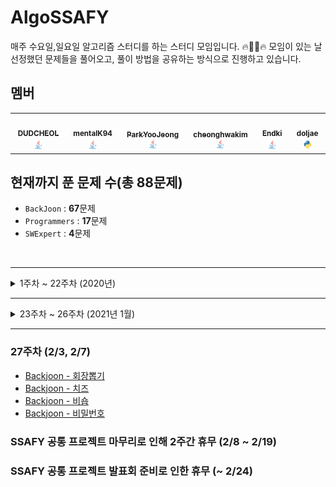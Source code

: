 # AlgoSSAFY

매주 수요일,일요일 알고리즘 스터디를 하는 스터디 모임입니다. 🔥🧑‍💻🔥
모임이 있는 날 선정했던 문제들을 풀어오고, 풀이 방법을 공유하는 방식으로 진행하고 있습니다.
<br>
## 멤버
<table>
  <tr>
    <td align="center"><a href="https://github.com/dudcheol"><img src="https://avatars.githubusercontent.com/u/40655666?s=400&u=4709e0c1faf1af8499e52a07070075aa0b9f6cdc&v=4" width="100px;" alt=""/><br /><sub><b>DUDCHEOL</b><img src="https://raw.githubusercontent.com/devicons/devicon/master/icons/java/java-original.svg" alt="java" width="15" height="15"/></sub></a><br /></td>
    <td align="center"><a href="https://github.com/mentalK94"><img src="https://avatars.githubusercontent.com/u/31653025?s=400&u=e1e05fc1d4800aec4f2b54e46eb7b22a46c10db0&v=4" width="100px;" alt=""/><br /><sub><b>mentalK94</b><img src="https://raw.githubusercontent.com/devicons/devicon/master/icons/java/java-original.svg" alt="java" width="15" height="15"/></sub></a><br /></td>
    <td align="center"><a href="https://github.com/ParkYooJeong"><img src="https://avatars.githubusercontent.com/u/57359207?s=400&v=4" width="100px;" alt=""/><br /><sub><b>ParkYooJeong</b></sub><img src="https://raw.githubusercontent.com/devicons/devicon/master/icons/java/java-original.svg" alt="java" width="15" height="15"/></a><br /></td>
    <td align="center"><a href="https://github.com/cheonghwakim"><img src="https://avatars.githubusercontent.com/u/43662673?s=400&v=4" width="100px;" alt=""/><br /><sub><b>cheonghwakim</b></sub><img src="https://raw.githubusercontent.com/devicons/devicon/master/icons/java/java-original.svg" alt="java" width="15" height="15"/></a><br /></td>
    <td align="center"><a href="https://github.com/Endki"><img src="https://avatars.githubusercontent.com/u/24868601?s=400&u=17d281d52787a0d0df6bad9f3b1526d1c6cb5a83&v=4" width="100px;" alt=""/><br /><sub><b>Endki</b><img src="https://raw.githubusercontent.com/devicons/devicon/master/icons/java/java-original.svg" alt="java" width="15" height="15"/></sub></a><br /></td>
        <td align="center"><a href="https://github.com/doljae"><img src="https://static.solved.ac/uploads/profile/360x360/fee1816731554225d28d60c04d73150526132263.png" width="100px;" alt=""/><br /><sub><b>doljae</b><img src="https://raw.githubusercontent.com/devicons/devicon/master/icons/python/python-original.svg" alt="python" width="15" height="15"/></sub></a><br /></td>
  </tr>
</table>



## 현재까지 푼 문제 수(총 88문제)

* `BackJoon` : **67**문제
* `Programmers` : **17**문제
* `SWExpert` : **4**문제

<br>

---

<details>
    <summary>1주차 ~ 22주차 (2020년)</summary>
    
### 1주차 (07/29, 08/01)

* [해시](https://d2.naver.com/helloworld/831311)
* [Java 8 API 스택 공식문서](https://docs.oracle.com/javase/8/docs/api/java/util/Stack.html)
* [스택관련 블로그](https://gmlwjd9405.github.io/2018/08/03/data-structure-stack.html)
* [2019 카카오 개발자 겨울 인턴십](https://programmers.co.kr/learn/challenges?tab=all_challenges)
* [2020 카카오 인턴십](https://programmers.co.kr/learn/challenges?tab=all_challenges)

### 2주차 (08/05, 08/09)

* 순열과 조합
* 정렬
* Union-Find
* Kruskal Algorithm

### 3주차 (08/12, 08/16)
* 2018 카카오 블라인드 채용

### 4주차 (08/19, 08/23)
* 2018 카카오 블라인드 채용

### 5주차 (08/26, 08/30)
* Trie 자료구조 학습
* 2018 카카오 블라인드 채용
* 2019 카카오 블라인드 채용

### 6주차 (9/2, 9/6)
* [2019 카카오 블라인드 채용 - 무지의 먹방 라이브](https://programmers.co.kr/learn/courses/30/lessons/42891)
* [2019 카카오 블라인드 채용 - 실패율](https://programmers.co.kr/learn/courses/30/lessons/42889)
* [Backjoon - 녹색입은 애가 젤다지](https://www.acmicpc.net/problem/4485)
* [Backjoon - 샘터](https://www.acmicpc.net/problem/18513)

### 7주차 (9/9, 기업 코딩테스트로 인한 휴무)
* [swexpert - 규영이와 인영이의 카드게임](https://swexpertacademy.com/main/code/problem/problemDetail.do?contestProbId=AWgv9va6HnkDFAW0&categoryId=AWgv9va6HnkDFAW0&categoryType=CODE&&&)
* [swexpert - 보호 필름](https://swexpertacademy.com/main/code/problem/problemDetail.do?contestProbId=AV5V1SYKAaUDFAWu&categoryId=AV5V1SYKAaUDFAWu&categoryType=CODE)

### 8주차 (9/16, 9/20)
* [swexpert - 최솟값으로 이동하기](https://swexpertacademy.com/main/code/problem/problemDetail.do?contestProbId=AWDTN0cKr1oDFAWD&categoryId=AWDTN0cKr1oDFAWD&categoryType=CODE)
* [swexpert - 홈 방범 서비스](https://swexpertacademy.com/main/code/problem/problemDetail.do?contestProbId=AV5V61LqAf8DFAWu&categoryId=AV5V61LqAf8DFAWu&categoryType=CODE)
* [Backjoon - 스타트 택시](https://www.acmicpc.net/problem/19238)
* [Backjoon - 어른 상어](https://www.acmicpc.net/problem/19237)

### 9주차 (추석휴무, 10/4)
* [Backjoon - 구슬 탈출 2](https://www.acmicpc.net/problem/13460)
* [Backjoon - 청소년 상어](https://www.acmicpc.net/problem/19236)

### 10주차 (10/7, 10/11)
* [Backjoon - 2048(Easy)](https://www.acmicpc.net/problem/12100)
* [Backjoon - 뱀](https://www.acmicpc.net/problem/3190)
* [Backjoon - 경사로](https://www.acmicpc.net/problem/14890)
* [Backjoon - 시험 감독](https://www.acmicpc.net/problem/13458)

### 11주차 (10/14, 삼성 역량테스트로 인한 휴무)
* [Backjoon - 주사위 굴리기](https://www.acmicpc.net/problem/14499)
* [Backjoon - 큐빙](https://www.acmicpc.net/problem/5373)

### 12주차 (10/21, 10/25)
* [Programmers - 가장 먼 노드](https://programmers.co.kr/learn/courses/30/lessons/49189)
* [Programmers - 순위](https://programmers.co.kr/learn/courses/30/lessons/49191)
* [Kruskal Algorithm](https://blog.naver.com/ssarang8649/221038259400)
* [Prim Algorithm](http://blog.naver.com/PostView.nhn?blogId=ssarang8649&logNo=220992988177)
* [Dijkstra Algorithm](https://gaybee.tistory.com/34)
* [Floyd-Warshall Algorithm](https://velog.io/@pandahun/%EC%95%8C%EA%B3%A0%EB%A6%AC%EC%A6%98-%EC%A0%95%EB%A6%AC-%ED%94%8C%EB%A1%9C%EC%9D%B4%EB%93%9C-%EC%9B%8C%EC%85%9C-%EB%B0%B1%EC%A4%80-11404-java)
* [Bellman-Ford Algorithm](https://code0xff.tistory.com/24)

### 13주차 (10/28, 11/01)
* [Backjoon - 빗물](https://www.acmicpc.net/problem/14719)
* [Backjoon - 타임머신](https://www.acmicpc.net/problem/1440)
* [Backjoon - 별자리 만들기](https://www.acmicpc.net/problem/4386)
* [Backjoon - 특정한 최단 경우](https://www.acmicpc.net/problem/1504)

### 14주차 (11/04, 11/08)
* [Backjoon - Puyo Puyo](https://www.acmicpc.net/problem/11559)
* [Backjoon - 나이트의 이동](https://www.acmicpc.net/problem/7562)
* [Backjoon - 네트워크 연결](https://www.acmicpc.net/problem/1922)
* [Backjoon - 불!](https://www.acmicpc.net/problem/4179)
* [Backjoon - 적록색약](https://www.acmicpc.net/problem/10026)

### 15주차 (11/11, 11/15)
* [Backjoon - 무서운 아르바이트](https://www.acmicpc.net/problem/12846)
* [Backjoon - SNS](https://www.acmicpc.net/problem/2533)
* [Backjoon - 게임 개발](https://www.acmicpc.net/problem/1516)
* [Backjoon - 외계인의 기타연주](https://www.acmicpc.net/problem/2841)
* [Backjoon - 소용돌이 예쁘게 출력하기](https://www.acmicpc.net/problem/1022)

### 16주차 (11/18, 11/22)
* [Backjoon - 후보 추천하기](https://www.acmicpc.net/problem/1713)
* [Backjoon - 미친 아두이노](https://www.acmicpc.net/problem/8972)

### 17주차 (11/29, SSAFY FINAL PROJECT로 인한 휴무)
* [Backjoon - 여행 가자](https://www.acmicpc.net/problem/1976)
* [Backjoon - 전화번호 목록](https://www.acmicpc.net/problem/5052)

### 18주차 (12/2, 12/6)
* [Backjoon - 카드 정렬하기](https://www.acmicpc.net/problem/1715)
* [Backjoon - 보석 도둑](https://www.acmicpc.net/problem/1202)
* [Backjoon - 친구 네트워크](https://www.acmicpc.net/problem/4195)
* [Backjoon - 문자열 폭발](https://www.acmicpc.net/problem/9935)

### 19주차 (12/9, 일부인원 개인사정 및 해커톤 참가로 인한 휴무)
* [Backjoon - 음주 코딩](https://www.acmicpc.net/problem/5676)
* [Backjoon - 소수의 곱](https://www.acmicpc.net/problem/2014)

### 20주차 (12/16, 12/20)
* [Backjoon - 오큰수](https://www.acmicpc.net/problem/17298)
* [Backjoon - 감소하는 수](https://www.acmicpc.net/problem/1038)
* [Backjoon - 옥상 정원 꾸미기](https://www.acmicpc.net/problem/6198)
* [Backjoon - 오등큰수](https://www.acmicpc.net/problem/17299)
* [Backjoon - 괄호 제거](https://www.acmicpc.net/problem/2800)

### 21주차 (12/23, 12/27)
* [Backjoon - 강의실 배정](https://www.acmicpc.net/problem/11000)
* [Backjoon - 색종이 붙이기](https://www.acmicpc.net/problem/17136)
* [Backjoon - 집합의 표현](https://www.acmicpc.net/problem/1717)
* [Backjoon - ⚾](https://www.acmicpc.net/problem/17281)

### 22주차 (12/30, 2021-1/3)

* [Backjoon - 연료 채우기](https://www.acmicpc.net/problem/1826)
* [Backjoon - 레이저 통신](https://www.acmicpc.net/problem/6087)
* [Backjoon - 화장실의 규칙](https://www.acmicpc.net/problem/19640)
* [Backjoon - Brainf**k 인터프리터](https://www.acmicpc.net/problem/3954)

</details>

---

<details>
    <summary>23주차 ~ 26주차 (2021년 1월)</summary>
    
### 23주차 (1/6, 1/10)

* [Backjoon - 배열 돌리기 4](https://www.acmicpc.net/problem/17406)
* [Backjoon - 압축](https://www.acmicpc.net/problem/1662)
* [Backjoon - 게리맨더링](https://www.acmicpc.net/problem/17471)
* [Backjoon - 컵라면](https://www.acmicpc.net/problem/1781)

### 24주차 (1/13, 1/17)

* [Backjoon - 이중 우선순위 큐](https://www.acmicpc.net/problem/7662)
* [Backjoon - 크게 만들기](https://www.acmicpc.net/problem/2812)
* [Backjoon - 다리 만들기 2](https://www.acmicpc.net/problem/17472)
* [Backjoon - 싸지방에 간 준하](https://www.acmicpc.net/problem/12764)

### 25주차 (1/20, 1/24)

* [Backjoon - Count Circle Groups](https://www.acmicpc.net/problem/10216)
* [Backjoon - 휴게소 세우기](https://www.acmicpc.net/problem/1477)
* [Backjoon - 멀티탭 스케줄링](https://www.acmicpc.net/problem/1700)
* [Backjoon - 센서](https://www.acmicpc.net/problem/2212)

### 26주차 (1/27, 1/31)

* [Backjoon - 빙산](https://www.acmicpc.net/problem/2573)
* [Backjoon - 평범한 배낭](https://www.acmicpc.net/problem/12865)
* [Backjoon - 통학버스](https://www.acmicpc.net/problem/2513)
* [Backjoon - 스타트링크](https://www.acmicpc.net/problem/5014)

</details>

---

### 27주차 (2/3, 2/7)
- [Backjoon - 회장뽑기](https://www.acmicpc.net/problem/2660)
- [Backjoon - 치즈](https://www.acmicpc.net/problem/2636)
- [Backjoon - 비숍](https://www.acmicpc.net/problem/1799)
- [Backjoon - 비밀번호](https://www.acmicpc.net/problem/13908)

### SSAFY 공통 프로젝트 마무리로 인해 2주간 휴무 (2/8 ~ 2/19)
### SSAFY 공통 프로젝트 발표회 준비로 인한 휴무 (~ 2/24)
